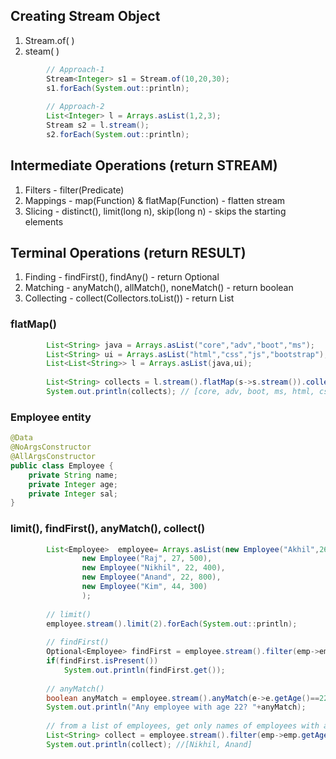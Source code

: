 ## Creating Stream Object
1. Stream.of( )
2. steam( )
```java
		// Approach-1
		Stream<Integer> s1 = Stream.of(10,20,30);
		s1.forEach(System.out::println);
		
		// Approach-2
		List<Integer> l = Arrays.asList(1,2,3);
		Stream s2 = l.stream();
		s2.forEach(System.out::println);
```
## Intermediate Operations (return STREAM)
1. Filters - filter(Predicate)
2. Mappings - map(Function) & flatMap(Function) - flatten stream
3. Slicing - distinct(), limit(long n), skip(long n) - skips the starting elements

## Terminal Operations (return RESULT)
1. Finding - findFirst(), findAny() - return Optional
2. Matching - anyMatch(), allMatch(), noneMatch() - return boolean
3. Collecting - collect(Collectors.toList()) - return List

### flatMap()
```java
		List<String> java = Arrays.asList("core","adv","boot","ms");
		List<String> ui = Arrays.asList("html","css","js","bootstrap");
		List<List<String>> l = Arrays.asList(java,ui);
		
		List<String> collects = l.stream().flatMap(s->s.stream()).collect(Collectors.toList());
		System.out.println(collects); // [core, adv, boot, ms, html, css, js, bootstrap]
```
### Employee entity
```java
@Data
@NoArgsConstructor
@AllArgsConstructor
public class Employee {
	private String name;
	private Integer age;
	private Integer sal;
}
```
### limit(), findFirst(), anyMatch(), collect()
```java
		List<Employee>  employee= Arrays.asList(new Employee("Akhil",26,600),
				new Employee("Raj", 27, 500),
				new Employee("Nikhil", 22, 400),
				new Employee("Anand", 22, 800),
				new Employee("Kim", 44, 300)
				);
		
		// limit()
		employee.stream().limit(2).forEach(System.out::println);
		
		// findFirst()
		Optional<Employee> findFirst = employee.stream().filter(emp->emp.getAge()==22).findAny();
		if(findFirst.isPresent())
			System.out.println(findFirst.get());
		
		// anyMatch()
		boolean anyMatch = employee.stream().anyMatch(e->e.getAge()==22);
		System.out.println("Any employee with age 22? "+anyMatch);
		
		// from a list of employees, get only names of employees with age=22
		List<String> collect = employee.stream().filter(emp->emp.getAge()==22).map(emp->emp.getName()).collect(Collectors.toList());
		System.out.println(collect); //[Nikhil, Anand]
```
